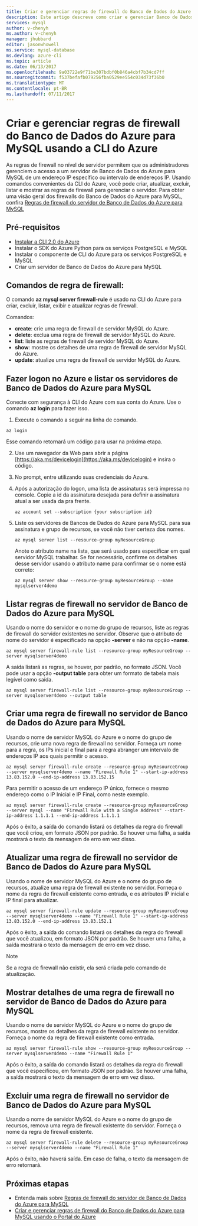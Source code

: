 ```yaml
---
title: Criar e gerenciar regras de firewall do Banco de Dados do Azure para MySQL usando a CLI do Azure | Microsoft Docs
description: Este artigo descreve como criar e gerenciar Banco de Dados do Azure para regras de firewall do MySQL usando a linha de comando CLI do Azure.
services: mysql
author: v-chenyh
ms.author: v-chenyh
manager: jhubbard
editor: jasonwhowell
ms.service: mysql-database
ms.devlang: azure-cli
ms.topic: article
ms.date: 06/13/2017
ms.openlocfilehash: 9a03722e9f71be307bdbf0b846a4cbf7b34cd7ff
ms.sourcegitcommit: f537befafb079256fba0529ee554c034d73f36b0
ms.translationtype: MT
ms.contentlocale: pt-BR
ms.lasthandoff: 07/11/2017
---
```

# <a name="create-and-manage-azure-database-for-mysql-firewall-rules-using-azure-cli"></a>Criar e gerenciar regras de firewall do Banco de Dados do Azure para MySQL usando a CLI do Azure
As regras de firewall no nível de servidor permitem que os administradores gerenciem o acesso a um servidor de Banco de Dados do Azure para MySQL de um endereço IP específico ou intervalo de endereços IP. Usando comandos convenientes da CLI do Azure, você pode criar, atualizar, excluir, listar e mostrar as regras de firewall para gerenciar o servidor. Para obter uma visão geral dos firewalls do Banco de Dados do Azure para MySQL, confira [Regras de firewall do servidor de Banco de Dados do Azure para MySQL](./concepts-firewall-rules.md)

## <a name="prerequisites"></a>Pré-requisitos
* [Instalar a CLI 2.0 do Azure](https://docs.microsoft.com/cli/azure/install-azure-cli)
* Instalar o SDK do Azure Python para os serviços PostgreSQL e MySQL
* Instalar o componente de CLI do Azure para os serviços PostgreSQL e MySQL
* Criar um servidor de Banco de Dados do Azure para MySQL

## <a name="firewall-rule-commands"></a>Comandos de regra de firewall:
O comando **az mysql server firewall-rule** é usado na CLI do Azure para criar, excluir, listar, exibir e atualizar regras de firewall.

Comandos:
- **create**: crie uma regra de firewall de servidor MySQL do Azure.
- **delete**: exclua uma regra de firewall de servidor MySQL do Azure.
- **list**: liste as regras de firewall de servidor MySQL do Azure.
- **show**: mostre os detalhes de uma regra de firewall de servidor MySQL do Azure.
- **update**: atualize uma regra de firewall de servidor MySQL do Azure.

## <a name="login-to-azure-and-list-your-azure-database-for-mysql-servers"></a>Fazer logon no Azure e listar os servidores de Banco de Dados do Azure para MySQL
Conecte com segurança à CLI do Azure com sua conta do Azure. Use o comando **az login** para fazer isso.

1. Execute o comando a seguir na linha de comando.
```azurecli
az login
```
Esse comando retornará um código para usar na próxima etapa.

2. Use um navegador da Web para abrir a página [https://aka.ms/devicelogin](https://aka.ms/devicelogin) e insira o código.

3. No prompt, entre utilizando suas credenciais do Azure.

4. Após a autorização do logon, uma lista de assinaturas será impressa no console. Copie a id da assinatura desejada para definir a assinatura atual a ser usada da pra frente.
   ```azurecli-interactive
   az account set --subscription {your subscription id}
   ```

5. Liste os servidores de Bancos de Dados do Azure para MySQL para sua assinatura e grupo de recursos, se você não tiver certeza dos nomes.

   ```azurecli-interactive
   az mysql server list --resource-group myResourceGroup
   ```

   Anote o atributo name na lista, que será usado para especificar em qual servidor MySQL trabalhar. Se for necessário, confirme os detalhes desse servidor usando o atributo name para confirmar se o nome está correto:

   ```azurecli-interactive
   az mysql server show --resource-group myResourceGroup --name mysqlserver4demo
   ```

## <a name="list-firewall-rules-on-azure-database-for-mysql-server"></a>Listar regras de firewall no servidor de Banco de Dados do Azure para MySQL 
Usando o nome do servidor e o nome do grupo de recursos, liste as regras de firewall do servidor existentes no servidor. Observe que o atributo de nome do servidor é especificado na opção **-server** e não na opção **-name**.
```azurecli-interactive
az mysql server firewall-rule list --resource-group myResourceGroup --server mysqlserver4demo
```
A saída listará as regras, se houver, por padrão, no formato JSON. Você pode usar a opção **-output table** para obter um formato de tabela mais legível como saída.
```azurecli-interactive
az mysql server firewall-rule list --resource-group myResourceGroup --server mysqlserver4demo --output table
```
## <a name="create-firewall-rule-on-azure-database-for-mysql-server"></a>Criar uma regra de firewall no servidor de Banco de Dados do Azure para MySQL
Usando o nome de servidor MySQL do Azure e o nome do grupo de recursos, crie uma nova regra de firewall no servidor. Forneça um nome para a regra, os IPs inicial e final para a regra abranger um intervalo de endereços IP aos quais permitir o acesso.
```azurecli-interactive
az mysql server firewall-rule create --resource-group myResourceGroup  --server mysqlserver4demo --name "Firewall Rule 1" --start-ip-address 13.83.152.0 --end-ip-address 13.83.152.15
```
Para permitir o acesso de um endereço IP único, fornece o mesmo endereço como o IP Inicial e IP Final, como neste exemplo.
```azurecli-interactive
az mysql server firewall-rule create --resource-group myResourceGroup  
--server mysql --name "Firewall Rule with a Single Address" --start-ip-address 1.1.1.1 --end-ip-address 1.1.1.1
```
Após o êxito, a saída do comando listará os detalhes da regra do firewall que você criou, em formato JSON por padrão. Se houver uma falha, a saída mostrará o texto da mensagem de erro em vez disso.

## <a name="update-firewall-rule-on-azure-database-for-mysql-server"></a>Atualizar uma regra de firewall no servidor de Banco de Dados do Azure para MySQL 
Usando o nome de servidor MySQL do Azure e o nome do grupo de recursos, atualize uma regra de firewall existente no servidor. Forneça o nome da regra de firewall existente como entrada, e os atributos IP inicial e IP final para atualizar.
```azurecli-interactive
az mysql server firewall-rule update --resource-group myResourceGroup --server mysqlserver4demo --name "Firewall Rule 1" --start-ip-address 13.83.152.0 --end-ip-address 13.83.152.1
```
Após o êxito, a saída do comando listará os detalhes da regra do firewall que você atualizou, em formato JSON por padrão. Se houver uma falha, a saída mostrará o texto da mensagem de erro em vez disso.

> [!NOTE]
> Se a regra de firewall não existir, ela será criada pelo comando de atualização.

## <a name="show-firewall-rule-details-on-azure-database-for-mysql-server"></a>Mostrar detalhes de uma regra de firewall no servidor de Banco de Dados do Azure para MySQL
Usando o nome de servidor MySQL do Azure e o nome do grupo de recursos, mostre os detalhes da regra de firewall existente no servidor. Forneça o nome da regra de firewall existente como entrada.
```azurecli-interactive
az mysql server firewall-rule show --resource-group myResourceGroup --server mysqlserver4demo --name "Firewall Rule 1"
```
Após o êxito, a saída do comando listará os detalhes da regra do firewall que você especificou, em formato JSON por padrão. Se houver uma falha, a saída mostrará o texto da mensagem de erro em vez disso.

## <a name="delete-firewall-rule-on-azure-database-for-mysql-server"></a>Excluir uma regra de firewall no servidor de Banco de Dados do Azure para MySQL
Usando o nome de servidor MySQL do Azure e o nome do grupo de recursos, remova uma regra de firewall existente do servidor. Forneça o nome da regra de firewall existente.
```azurecli-interactive
az mysql server firewall-rule delete --resource-group myResourceGroup --server mysqlserver4demo --name "Firewall Rule 1"
```
Após o êxito, não haverá saída. Em caso de falha, o texto da mensagem de erro retornará.

## <a name="next-steps"></a>Próximas etapas
- Entenda mais sobre [Regras de firewall do servidor de Banco de Dados do Azure para MySQL](./concepts-firewall-rules.md)
- [Criar e gerenciar regras de firewall do Banco de Dados do Azure para MySQL usando o Portal do Azure](./howto-manage-firewall-using-portal.md)
